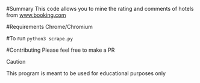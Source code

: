 #Summary
This code allows you to mine the rating and comments of hotels from www.booking.com

#Requirements
Chrome/Chromium

#To run
`python3 scrape.py`

#Contributing
Please feel free to make a PR

> [!CAUTION]
> This program is meant to be used for educational purposes only
